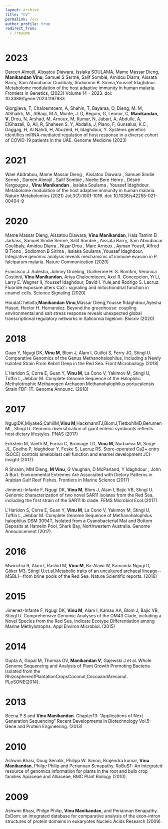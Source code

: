 ```yaml
---
layout: archive
title: "CV"
permalink: /cv/
author_profile: true
redirect_from:
  - /resume
---
```



2023
=====
Dareen Almojil, Aïssatou Diawara, Issiaka SOULAMA, Mame Massar Dieng, **Manikandan Vinu**, Samuel S Sermé, Salif Sombié, Amidou Diarra, Aissata Barry, Sam Aboubacar Coulibaly, Sodiomon B. Sirima,Youssef Idaghdour. Metabolome modulation of the host adaptive immunity in human malaria. Frontiers in Genetics, (2023) Volume 14 - 2023. doi: 10.3389/fgene.2023.1197933

Gjorgjieva, T, Chaloemtoem, A, Shahin, T, Bayaraa, O, Dieng, M. M, AlShaikh, M., AlBaqi, M.A, Monte, J. D, Begum, G, Leonor, C, **Manikandan, V**, Drou, N, Arshad, M, Arnoux, M, Kumar, N, Jabari, A, Abdulle, A, ElGhazali, G, Ali, R, Shaheen S. Y, Abdalla, J, Piano, F, Gunsalus, K.C , Daggag, H, Al Nahdi, H, Abuzeid, H, Idaghdour, Y. Systems genetics identifies miRNA-mediated regulation of host response in a diverse cohort of COVID-19 patients in the UAE. Genome Medicine (2023)

2021
=======
Wael Abdrabou, Mame Massar Dieng , Aïssatou Diawara , Samuel Sindié Sermé , Dareen Almojil , Salif Sombié , Noelie Bere Henry , Désiré Kargougou , **Vinu Manikandan** , Issiaka Soulama , Youssef Idaghdour. Metabolome modulation of the host adaptive immunity in human malaria. Nature Metabolomics (2021) Jul;3(7):1001-1016. doi: 10.1038/s42255-021-00404-9

2020
=======

Mame Massar Dieng, Aïssatou Diawara, **Vinu Manikandan**, Hala Tamim El Jarkass, Samuel Sindié Sermé, Salif Sombié , Aïssata Barry, Sam Aboubacar Coulibaly, Amidou Diarra , Nizar Drou , Marc Arnoux , Ayman Yousif, Alfred B Tiono , Sodiomon B Sirima , Issiaka Soulama ,Youssef Idaghdour. Integrative genomic analysis reveals mechanisms of immune evasion in P. falciparum malaria. Nature Communication (2020)

Francisco J. Aulestia, Johnny Groeling, Guilherme H. S. Bomfim, Veronica Costiniti, **Vinu Manikandan**, Ariya Chaloemtoem, Axel R. Concepcion, Yi Li, Larry E. Wagner II, Youssef Idaghdour, David I. Yule,and Rodrigo S. Lacruz. Fluoride exposure alters Ca2+ signaling and mitochondrial function in enamel cells. Science Signaling (2020)
      
HoudaC helaifa,**Manikandan Vinu**,Massar Dieng,Yousse fIdaghdour,Ayesha Hasan, Hector H. Hernandez. Beyond the greenhouse: coupling environmental and salt stress response reveals unexpected global transcriptional regulatory networks in Salicornia bigelovii. Biorxiv (2020)

2018
========
Guan Y, Ngugi DK, **Vinu M**, Blom J, Alam I, Guillot S, Ferry JG, Stingl U. Comparative Genomics of the Genus Methanohalophilus, Including a Newly Isolated Strain From Kebrit Deep in the Red Sea. Front Microbiology (2018)


L'Haridon S, Corre E, Guan Y, **Vinu M**, La Cono V, Yakimov M, Stingl U, Toffin L, Jebbar M. Complete Genome Sequence of the Halophilic Methylotrophic Methanogen Archaeon Methanohalophilus portucalensis Strain FDF-1T. Genome Announc. (2018)

2017
========
NgugiDK,MiyakeS,CahillM,**Vinu M**,HackmannTJ,BlomJ,TietbohlMD,Berumen ML, Stingl U. Genomic diversification of giant enteric symbionts reflects host dietary lifestyles. PNAS (2017)

Eckstein M, Vaeth M, Fornai C, Bromage TG, **Vinu M**, Nurbaeva M, Sorge JL, Coelho P, Idaghdour Y, Feske S, Lacruz RS. Store-operated Ca2+ entry (SOCE) controls ameloblast cell function and enamel development JCI-Insight (2017).

R Shraim, MM Dieng, **M Vinu**, G Vaughan, D McParland, Y Idaghdour , John A Burt. Environmental Extremes Are Associated with Dietary Patterns in Arabian Gulf Reef Fishes. Frontiers in Marine Science (2017)

Jimenez-Infante F, Ngugi DK, **Vinu M**, Blom J, Alam I, Bajic VB, Stingl U. Genomic characterization of two novel SAR11 isolates from the Red Sea, including the first strain of the SAR11 Ib clade. FEMS Microbiol Ecol.(2017)

L'Haridon S, Corre E, Guan Y, **Vinu M**, La Cono V, Yakimov M, Stingl U, Toffin L, Jebbar M. Complete Genome Sequence of Methanohalophilus halophilus DSM 3094T, Isolated from a Cyanobacterial Mat and Bottom Deposits at Hamelin Pool, Shark Bay, Northwestern Australia. Genome Announcement (2017).

2016
========
Mwirichia R, Alam I, Rashid M, **Vinu M**, Ba-Alawi W, Kamanda Ngugi D, Göker M3, Stingl U.et.al.Metabolic traits of an uncultured archaeal lineage--MSBL1--from brine pools of the Red Sea. Nature Scientific reports. (2016)

2015
========
Jimenez-Infante F, Ngugi DK, **Vinu M**, Alam I, Kamau AA, Blom J, Bajic VB, Stingl U. Comprehensive Genomic Analyses of the OM43 Clade, including a Novel Species from the Red Sea, Indicate Ecotype Differentiation among Marine Methylotrophs. Appl Environ Microbiol. (2015)


2014
=========
Gupta A, Gopal M, Thomas GV, **Manikandan V**, Gajewski J et al. Whole Genome Sequencing and Analysis of Plant Growth Promoting Bacteria Isolated from the RhizosphereofPlantationCropsCoconut,CocoaandArecanut. PLoSONE(2014).

2013
======
Beena.P.S and **Vinu Manikandan**. Chapter13: “Applications of Next Generation Sequencing” Recent Developments in Biotechnology Vol.5: Gene and Protein Engineering. (2013)

2010
=========

Ashwini Bhasi, Doug Senalik, Philipp W. Simon, Brajendra kumar, **Vinu Manikandan**, Philge Philip and Periannan Senapathy. RoBuST: An Integrated resource of genomics information for plants in the root and bulb crop families Apiaceae and Alliaceae, BMC Plant Biology (2010).

2009
=========
Ashwini Bhasi, Philge Philip, **Vinu Manikandan**, and Periannan Senapathy. ExDom: an integrated database for comparative analysis of the exon–intron structures of protein domains in eukaryotes Nucleic Acids Research (2009).


